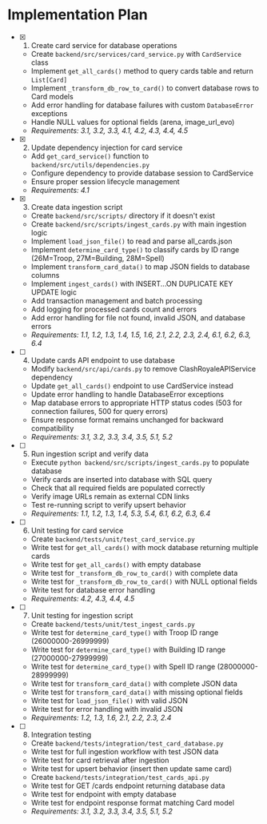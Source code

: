 # Implementation Plan

- [x] 1. Create card service for database operations





  - Create `backend/src/services/card_service.py` with `CardService` class
  - Implement `get_all_cards()` method to query cards table and return `List[Card]`
  - Implement `_transform_db_row_to_card()` to convert database rows to Card models
  - Add error handling for database failures with custom `DatabaseError` exceptions
  - Handle NULL values for optional fields (arena, image_url_evo)
  - _Requirements: 3.1, 3.2, 3.3, 4.1, 4.2, 4.3, 4.4, 4.5_

- [x] 2. Update dependency injection for card service





  - Add `get_card_service()` function to `backend/src/utils/dependencies.py`
  - Configure dependency to provide database session to CardService
  - Ensure proper session lifecycle management
  - _Requirements: 4.1_

- [x] 3. Create data ingestion script





  - Create `backend/src/scripts/` directory if it doesn't exist
  - Create `backend/src/scripts/ingest_cards.py` with main ingestion logic
  - Implement `load_json_file()` to read and parse all_cards.json
  - Implement `determine_card_type()` to classify cards by ID range (26M=Troop, 27M=Building, 28M=Spell)
  - Implement `transform_card_data()` to map JSON fields to database columns
  - Implement `ingest_cards()` with INSERT...ON DUPLICATE KEY UPDATE logic
  - Add transaction management and batch processing
  - Add logging for processed cards count and errors
  - Add error handling for file not found, invalid JSON, and database errors
  - _Requirements: 1.1, 1.2, 1.3, 1.4, 1.5, 1.6, 2.1, 2.2, 2.3, 2.4, 6.1, 6.2, 6.3, 6.4_

- [ ] 4. Update cards API endpoint to use database
  - Modify `backend/src/api/cards.py` to remove ClashRoyaleAPIService dependency
  - Update `get_all_cards()` endpoint to use CardService instead
  - Update error handling to handle DatabaseError exceptions
  - Map database errors to appropriate HTTP status codes (503 for connection failures, 500 for query errors)
  - Ensure response format remains unchanged for backward compatibility
  - _Requirements: 3.1, 3.2, 3.3, 3.4, 3.5, 5.1, 5.2_

- [ ] 5. Run ingestion script and verify data
  - Execute `python backend/src/scripts/ingest_cards.py` to populate database
  - Verify cards are inserted into database with SQL query
  - Check that all required fields are populated correctly
  - Verify image URLs remain as external CDN links
  - Test re-running script to verify upsert behavior
  - _Requirements: 1.1, 1.2, 1.3, 1.4, 5.3, 5.4, 6.1, 6.2, 6.3, 6.4_

- [ ] 6. Unit testing for card service
  - Create `backend/tests/unit/test_card_service.py`
  - Write test for `get_all_cards()` with mock database returning multiple cards
  - Write test for `get_all_cards()` with empty database
  - Write test for `_transform_db_row_to_card()` with complete data
  - Write test for `_transform_db_row_to_card()` with NULL optional fields
  - Write test for database error handling
  - _Requirements: 4.2, 4.3, 4.4, 4.5_

- [ ] 7. Unit testing for ingestion script
  - Create `backend/tests/unit/test_ingest_cards.py`
  - Write test for `determine_card_type()` with Troop ID range (26000000-26999999)
  - Write test for `determine_card_type()` with Building ID range (27000000-27999999)
  - Write test for `determine_card_type()` with Spell ID range (28000000-28999999)
  - Write test for `transform_card_data()` with complete JSON data
  - Write test for `transform_card_data()` with missing optional fields
  - Write test for `load_json_file()` with valid JSON
  - Write test for error handling with invalid JSON
  - _Requirements: 1.2, 1.3, 1.6, 2.1, 2.2, 2.3, 2.4_

- [ ] 8. Integration testing
  - Create `backend/tests/integration/test_card_database.py`
  - Write test for full ingestion workflow with test JSON data
  - Write test for card retrieval after ingestion
  - Write test for upsert behavior (insert then update same card)
  - Create `backend/tests/integration/test_cards_api.py`
  - Write test for GET /cards endpoint returning database data
  - Write test for endpoint with empty database
  - Write test for endpoint response format matching Card model
  - _Requirements: 3.1, 3.2, 3.3, 3.4, 3.5, 5.1, 5.2_
